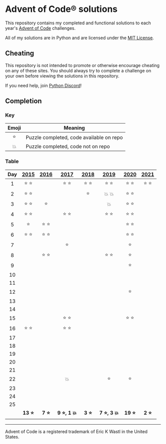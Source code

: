# Advent of Code® solutions

This repository contains my completed and functional solutions to each year's
[Advent of Code](https://adventofcode.com/) challenges.

All of my solutions are in Python and are licensed under the
[MIT License](LICENSE).

## Cheating

This repository is not intended to promote or otherwise encourage cheating on
any of these sites. You should always try to complete a challenge on your own
before viewing the solutions in this repository.

If you need help, join [Python Discord](https://discord.gg/python)!

## Completion

### Key

| Emoji  | Meaning                                  |
| :----: | ---------------------------------------- |
| :star: | Puzzle completed, code available on repo |
| :boom: | Puzzle completed, code not on repo       |

### Table

|  Day  |    [2015]     |    [2016]     |         [2017]         |    [2018]     |         [2019]         |    [2020]     |    [2021]     |
| :---: | :-----------: | :-----------: | :--------------------: | :-----------: | :--------------------: | :-----------: | :-----------: |
|   1   | :star: :star: |               |     :star: :star:      | :star: :star: |     :star: :star:      | :star: :star: | :star: :star: |
|   2   | :star: :star: |               |                        |    :star:     |     :boom: :boom:      | :star: :star: |               |
|   3   | :star: :star: |    :star:     |                        |               |         :boom:         | :star: :star: |               |
|   4   | :star: :star: |               |     :star: :star:      |               |     :star: :star:      | :star: :star: |               |
|   5   |    :star:     | :star: :star: |                        |               |                        | :star: :star: |               |
|   6   | :star: :star: | :star: :star: |                        |               |                        | :star: :star: |               |
|   7   |               |               |         :star:         |               |                        |    :star:     |               |
|   8   |               | :star: :star: |                        |               |     :star: :star:      |    :star:     |               |
|   9   |               |               |                        |               |                        |    :star:     |               |
|  10   |               |               |                        |               |                        |               |               |
|  11   |               |               |                        |               |                        |               |               |
|  12   |               |               |                        |               |                        |    :star:     |               |
|  13   |               |               |                        |               |                        |               |               |
|  14   |               |               |                        |               |                        |               |               |
|  15   |               |               |     :star: :star:      |               |                        | :star: :star: |               |
|  16   | :star: :star: |               |     :star: :star:      |               |                        |               |               |
|  17   |               |               |                        |               |                        |               |               |
|  18   |               |               |                        |               |                        |               |               |
|  19   |               |               |                        |               |                        |               |               |
|  20   |               |               |                        |               |                        |               |               |
|  21   |               |               |                        |               |                        |               |               |
|  22   |               |               |         :boom:         |               |         :star:         |    :star:     |               |
|  23   |               |               |                        |               |                        |               |               |
|  24   |               |               |                        |               |                        |               |               |
|  25   |               |               |                        |               |                        |               |               |
|       | **13 :star:** | **7 :star:**  | **9 :star:, 1 :boom:** | **3 :star:**  | **7 :star:, 3 :boom:** | **19 :star:** | **2 :star:**  |

---

Advent of Code is a registered trademark of Eric K Wastl in the United States.

[2015]: https://adventofcode.com/2015
[2016]: https://adventofcode.com/2016
[2017]: https://adventofcode.com/2017
[2018]: https://adventofcode.com/2018
[2019]: https://adventofcode.com/2019
[2020]: https://adventofcode.com/2020
[2021]: https://adventofcode.com/2021
